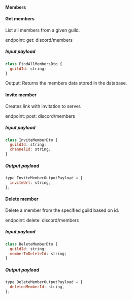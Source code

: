 #### Members

#### Get members

List all members from a given guild.

endpoint: get: discord/members

##### Input payload

```javascript
class FindAllMembersDto {
  guildId: string;
}
```

Output: Returns the members data stored in the database.

#### Invite member

Creates link with invitation to server.

endpoint: post: discord/members

##### Input payload

```javascript
class InviteMemberDto {
  guildId: string;
  channelId: string;
}
```

##### Output payload

```javascript
type InviteMemberOutputPayload = {
  inviteUrl: string,
};
```

#### Delete member

Delete a member from the specified guild based on id.

endpoint: delete: discord/members

##### Input payload

```javascript
class DeleteMemberDto {
  guildId: string;
  memberToDeleteId: string;
}
```

##### Output payload

```javascript
type DeleteMemberOutputPayload = {
  deletedMemberId: string,
};
```
